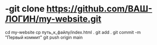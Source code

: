 # -git clone https://github.com/ВАШ-ЛОГИН/my-website.git
cd my-website
cp путь_к_файлу/index.html .
git add .
git commit -m "Первый коммит"
git push origin main
